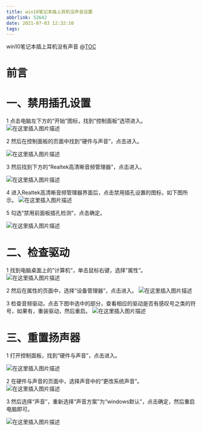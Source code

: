 ```yaml
---
title: win10笔记本插上耳机没声音设置
abbrlink: 52642
date: 2021-07-03 12:32:10
tags:
---
```

win10笔记本插上耳机没有声音
@[TOC](文章目录)

 

# 前言



# 一、禁用插孔设置
1
点击电脑左下方的“开始”图标，找到“控制面板”选项进入。
![在这里插入图片描述](https://img-blog.csdnimg.cn/2021070312331380.png?x-oss-process=image/watermark,type_ZmFuZ3poZW5naGVpdGk,shadow_10,text_aHR0cHM6Ly9ibG9nLmNzZG4ubmV0L3dlaXhpbl80NDA1NDc1Ng==,size_16,color_FFFFFF,t_70)

 
2 
然后在控制面板的页面中找到“硬件与声音”，点击进入。

![在这里插入图片描述](https://img-blog.csdnimg.cn/20210703123352619.png?x-oss-process=image/watermark,type_ZmFuZ3poZW5naGVpdGk,shadow_10,text_aHR0cHM6Ly9ibG9nLmNzZG4ubmV0L3dlaXhpbl80NDA1NDc1Ng==,size_16,color_FFFFFF,t_70)

3
然后找到下方的“Realtek高清晰音频管理器”，点击进入。

 ![在这里插入图片描述](https://img-blog.csdnimg.cn/20210703123418333.png?x-oss-process=image/watermark,type_ZmFuZ3poZW5naGVpdGk,shadow_10,text_aHR0cHM6Ly9ibG9nLmNzZG4ubmV0L3dlaXhpbl80NDA1NDc1Ng==,size_16,color_FFFFFF,t_70)

4
进入Realtek高清晰音频管理器界面后，点击禁用插孔设置的图标，如下图所示。
![在这里插入图片描述](https://img-blog.csdnimg.cn/20210703123455101.png?x-oss-process=image/watermark,type_ZmFuZ3poZW5naGVpdGk,shadow_10,text_aHR0cHM6Ly9ibG9nLmNzZG4ubmV0L3dlaXhpbl80NDA1NDc1Ng==,size_16,color_FFFFFF,t_70)


5
勾选“禁用前面板插孔检测”，点击确定。

![在这里插入图片描述](https://img-blog.csdnimg.cn/20210703123515258.png?x-oss-process=image/watermark,type_ZmFuZ3poZW5naGVpdGk,shadow_10,text_aHR0cHM6Ly9ibG9nLmNzZG4ubmV0L3dlaXhpbl80NDA1NDc1Ng==,size_16,color_FFFFFF,t_70)

 
 
# 二、检查驱动
 
1
找到电脑桌面上的”计算机“，单击鼠标右键，选择”属性“。
![在这里插入图片描述](https://img-blog.csdnimg.cn/20210703123837954.png?x-oss-process=image/watermark,type_ZmFuZ3poZW5naGVpdGk,shadow_10,text_aHR0cHM6Ly9ibG9nLmNzZG4ubmV0L3dlaXhpbl80NDA1NDc1Ng==,size_16,color_FFFFFF,t_70)


2
然后在属性的页面中，选择“设备管理器”，点击进入。
![在这里插入图片描述](https://img-blog.csdnimg.cn/20210703123907814.png?x-oss-process=image/watermark,type_ZmFuZ3poZW5naGVpdGk,shadow_10,text_aHR0cHM6Ly9ibG9nLmNzZG4ubmV0L3dlaXhpbl80NDA1NDc1Ng==,size_16,color_FFFFFF,t_70)


3
检查音频驱动，点击下图中选中的部分，查看相应的驱动是否有感叹号之类的符号，如果有，重装驱动，然后重启。
![在这里插入图片描述](https://img-blog.csdnimg.cn/20210703123925542.png?x-oss-process=image/watermark,type_ZmFuZ3poZW5naGVpdGk,shadow_10,text_aHR0cHM6Ly9ibG9nLmNzZG4ubmV0L3dlaXhpbl80NDA1NDc1Ng==,size_16,color_FFFFFF,t_70)


 

# 三、重置扬声器
 
1
打开控制面板，找到“硬件与声音”，点击进入。

![在这里插入图片描述](https://img-blog.csdnimg.cn/20210703123952116.png?x-oss-process=image/watermark,type_ZmFuZ3poZW5naGVpdGk,shadow_10,text_aHR0cHM6Ly9ibG9nLmNzZG4ubmV0L3dlaXhpbl80NDA1NDc1Ng==,size_16,color_FFFFFF,t_70)

2
在硬件与声音的页面中，选择声音中的“更改系统声音”。
![在这里插入图片描述](https://img-blog.csdnimg.cn/2021070312400934.png?x-oss-process=image/watermark,type_ZmFuZ3poZW5naGVpdGk,shadow_10,text_aHR0cHM6Ly9ibG9nLmNzZG4ubmV0L3dlaXhpbl80NDA1NDc1Ng==,size_16,color_FFFFFF,t_70)


3
然后选择“声音”，重新选择“声音方案”为“windows默认”，点击确定，然后重启电脑即可。


![在这里插入图片描述](https://img-blog.csdnimg.cn/20210703124025377.png?x-oss-process=image/watermark,type_ZmFuZ3poZW5naGVpdGk,shadow_10,text_aHR0cHM6Ly9ibG9nLmNzZG4ubmV0L3dlaXhpbl80NDA1NDc1Ng==,size_16,color_FFFFFF,t_70)

 